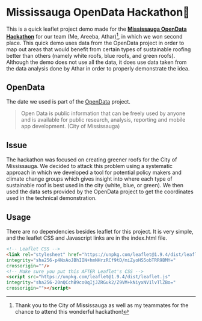 # Mississauga OpenData Hackathon🥈
This is a quick leaflet project demo made for the [**Mississauga OpenData Hackathon**](https://www.mississauga.ca/events-and-attractions/events-calendar/mississauga-open-data-hackathon-2024/?eventdate=2024-11-26T09%3A00%3A00&schedule=20130 "City of Mississauga OpenData Hackathon page") for our team (Me, Areeba, Athar)[^1], in which we won second place. This quick demo uses data from the OpenData project in order to map out areas that would benefit from certain types of sustainable roofing better than others (namely white roofs, blue roofs, and green roofs). Although the demo does not use all the data, it does use data taken from the data analysis done by Athar in order to properly demonstrate the idea.

## OpenData
The date we used is part of the [OpenData](https://data.mississauga.ca/ "City of Mississauga OpenData Homepage") project.
> Open Data is public information that can be freely used by anyone and is available for public research, analysis, reporting and mobile app development. (City of Mississauga)

## Issue
The hackathon was focused on creating greener roofs for the City of Mississauga. We decided to attack this problem using a systematic approach in which we developed a tool for potential policy makers and climate change groups which gives insight into where each type of sustainable roof is best used in the city (white, blue, or green). We then used the data sets provided by the OpenData project to get the coordinates used in the technical demonstration.

## Usage
There are no dependencies besides leaflet for this project. It is very simple, and the leaflet CSS and Javascript links are in the index.html file.
```html
<!-- Leaflet CSS -->
<link rel="stylesheet" href="https://unpkg.com/leaflet@1.9.4/dist/leaflet.css"
integrity="sha256-p4NxAoJBhIIN+hmNHrzRCf9tD/miZyoHS5obTRR9BMY="
crossorigin=""/>
<!-- Make sure you put this AFTER Leaflet's CSS -->
<script src="https://unpkg.com/leaflet@1.9.4/dist/leaflet.js"
integrity="sha256-20nQCchB9co0qIjJZRGuk2/Z9VM+kNiyxNV1lvTlZBo="
crossorigin=""></script>
```
[^1]: Thank you to the City of Mississauga as well as my teammates for the chance to attend this wonderful hackathon!
